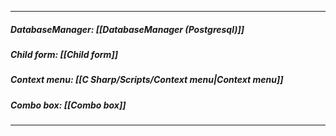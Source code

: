 
___
##### DatabaseManager: [[DatabaseManager (Postgresql)]]
##### Child form: [[Child form]]
##### Context menu: [[C Sharp/Scripts/Context menu|Context menu]]
##### Combo box: [[Combo box]]
___